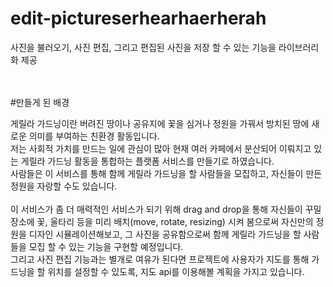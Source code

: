 # edit-pictureserhearhaerherah
사진을 불러오기, 사진 편집, 그리고 편집된 사진을 저장 할 수 있는 기능을 라이브러리화 제공<br><br><br>


#만들게 된 배경

게릴라 가드닝이란 버려진 땅이나 공유지에 꽃을 심거나 정원을 가꿔서 방치된 땅에 새로운 의미를 부여하는 친환경 활동입니다.<br> 
저는 사회적 가치를 만드는 일에 관심이 많아 현재 여러 카페에서 분산되어 이뤄지고 있는 게릴라 가드닝 활동을 통합하는 플랫폼 서비스를 만들기로 하였습니다.<br> 
사람들은 이 서비스를 통해 함께 게릴라 가드닝을 할 사람들을 모집하고, 자신들이 만든 정원을 자랑할 수도 있습니다.<br><br>
이 서비스가 좀 더 매력적인 서비스가 되기 위해 
drag and drop을 통해 자신들이 꾸밀 장소에 꽃, 울타리 등을 미리 배치(move, rotate, resizing) 시켜 봄으로써 자신만의 정원을 디자인 시뮬레이션해보고, 그 사진을 공유함으로써 함께 게릴라 가드닝을 할 사람들을 모집 할 수 있는 기능을 구현할 예정입니다.<br> 
그리고 사진 편집 기능과는 별개로 여유가 된다면 프로젝트에 사용자가 지도를 통해 가드닝을 할 위치를 설정할 수 있도록, 지도 api를 이용해볼 계획을 가지고 있습니다.<br><br> 
